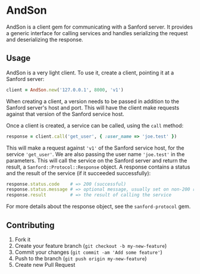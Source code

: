 # AndSon

AndSon is a client gem for communicating with a Sanford server. It provides a generic interface for calling services and handles serializing the request and deserializing the response.

## Usage

AndSon is a very light client. To use it, create a client, pointing it at a Sanford server:

```ruby
client = AndSon.new('127.0.0.1', 8000, 'v1')
```

When creating a client, a version needs to be passed in addition to the Sanford server's host and port. This will have the client make requests against that version of the Sanford service host.

Once a client is created, a service can be called, using the `call` method:

```ruby
response = client.call('get_user', { :user_name => 'joe.test' })
```

This will make a request against `'v1'` of the Sanford service host, for the service `'get_user'`. We are also passing the user name `'joe.test'` in the parameters. This will call the service on the Sanford server and return the result, a `Sanford::Protocol::Response` object. A response contains a status and the result of the service (if it succeeded successfully):

```ruby
response.status.code    # => 200 (successful)
response.status.message # => optional message, usually set on non-200 results
response.result         # => the result of calling the service
```

For more details about the response object, see the `sanford-protocol` gem.

## Contributing

1. Fork it
2. Create your feature branch (`git checkout -b my-new-feature`)
3. Commit your changes (`git commit -am 'Add some feature'`)
4. Push to the branch (`git push origin my-new-feature`)
5. Create new Pull Request

